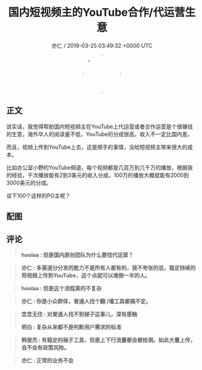 <h1 align="center">国内短视频主的YouTube合作/代运营生意</h1>
<p align="center">
    <a>亦仁 / 2019-03-25 03:49:32 &#43;0000 UTC</a>
</p>

<div align="center">
    <img src="https://images.zsxq.com/Fn3NQqCN8nuGF86yZPXSbEsl0mb3?e=1590940799&amp;token=kIxbL07-8jAj8w1n4s9zv64FuZZNEATmlU_Vm6zD:pfbNc8W3hS0oYG_hyXXh_rHMHuc=" width="100" height="100" style="border:1px solid;border-radius:50%; color:#ffffff"/>
</div>

## 正文

<div>
 

说实话，我觉得帮助国内短视频主在YouTube上代运营或者合作运营是个很赚钱的生意，海外华人的阅读量不低，YouTube的分成很高，收入不一定比国内差。

而且，视频上传到YouTube上去，这是顺手的事情，没给短视频主带来很大的成本。

比如办公室小野的YouTube频道，每个视频都是几百万到几千万的播放，根据我的经验，千次播放能有2到3美元的收入分成，100万的播放大概就能有2000到3000美元的分成。

谈下100个这样的PO主呢？


</div>

## 配图
<div class="image" align="center">

</div>

## 评论

<div align="left">
<div>

<blockquote >
<span> <strong>hoolaa : 但是国内原创团队为什么要找代运营？ </strong></span>
</blockquote>

<blockquote >
<span> <strong>亦仁 : 多渠道分分发的能力不是所有人都有的，我不夸张的说，稳定持续的将视频上传到YouTube，这个点就可以难倒一半的人。 </strong></span>
</blockquote>

<blockquote >
<span> <strong>hoolaa : 但是这个流程真的不复杂 </strong></span>
</blockquote>

<blockquote >
<span> <strong>亦仁 : 你是小众群体，普通人找个翻 /墙工具都搞不定。 </strong></span>
</blockquote>

<blockquote >
<span> <strong>念念无住 : 对普通人找不到梯子这事儿，深有感触 </strong></span>
</blockquote>

<blockquote >
<span> <strong>明白 : 复杂从来都不是判断用户需求的标准 </strong></span>
</blockquote>

<blockquote >
<span> <strong>韩俊杰 : 有稳定的梯子工具，但是上下行流量都会被检测。如此大量上传，会不会有政策风险。 </strong></span>
</blockquote>

<blockquote >
<span> <strong>亦仁 : 正常的业务不会 </strong></span>
</blockquote>

</div>
</div>